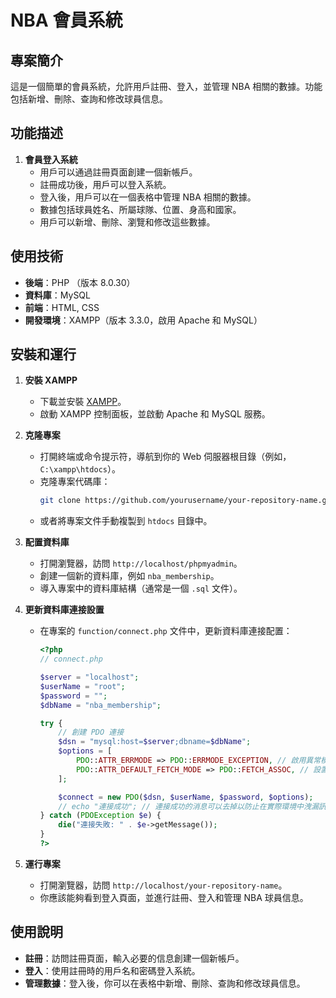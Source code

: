 # NBA 會員系統

## 專案簡介
這是一個簡單的會員系統，允許用戶註冊、登入，並管理 NBA 相關的數據。功能包括新增、刪除、查詢和修改球員信息。

## 功能描述
1. **會員登入系統**
   - 用戶可以通過註冊頁面創建一個新帳戶。
   - 註冊成功後，用戶可以登入系統。
   - 登入後，用戶可以在一個表格中管理 NBA 相關的數據。
   - 數據包括球員姓名、所屬球隊、位置、身高和國家。
   - 用戶可以新增、刪除、瀏覽和修改這些數據。

## 使用技術
- **後端**：PHP （版本 8.0.30）
- **資料庫**：MySQL 
- **前端**：HTML, CSS
- **開發環境**：XAMPP（版本 3.3.0，啟用 Apache 和 MySQL）

## 安裝和運行
1. **安裝 XAMPP**
   - 下載並安裝 [XAMPP](https://www.apachefriends.org/index.html)。
   - 啟動 XAMPP 控制面板，並啟動 Apache 和 MySQL 服務。

2. **克隆專案**
   - 打開終端或命令提示符，導航到你的 Web 伺服器根目錄（例如，`C:\xampp\htdocs`）。
   - 克隆專案代碼庫：
     ```sh
     git clone https://github.com/yourusername/your-repository-name.git
     ```
   - 或者將專案文件手動複製到 `htdocs` 目錄中。

3. **配置資料庫**
   - 打開瀏覽器，訪問 `http://localhost/phpmyadmin`。
   - 創建一個新的資料庫，例如 `nba_membership`。
   - 導入專案中的資料庫結構（通常是一個 `.sql` 文件）。

4. **更新資料庫連接設置**
   - 在專案的 `function/connect.php` 文件中，更新資料庫連接配置：
     ```php
     <?php
     // connect.php

     $server = "localhost";
     $userName = "root";
     $password = "";
     $dbName = "nba_membership";

     try {
         // 創建 PDO 連接
         $dsn = "mysql:host=$server;dbname=$dbName";
         $options = [
             PDO::ATTR_ERRMODE => PDO::ERRMODE_EXCEPTION, // 啟用異常模式
             PDO::ATTR_DEFAULT_FETCH_MODE => PDO::FETCH_ASSOC, // 設置默認的獲取模式
         ];

         $connect = new PDO($dsn, $userName, $password, $options);
         // echo "連接成功"; // 連接成功的消息可以去掉以防止在實際環境中洩漏訊息
     } catch (PDOException $e) {
         die("連接失敗: " . $e->getMessage());
     }
     ?>
     ```

5. **運行專案**
   - 打開瀏覽器，訪問 `http://localhost/your-repository-name`。
   - 你應該能夠看到登入頁面，並進行註冊、登入和管理 NBA 球員信息。

## 使用說明
- **註冊**：訪問註冊頁面，輸入必要的信息創建一個新帳戶。
- **登入**：使用註冊時的用戶名和密碼登入系統。
- **管理數據**：登入後，你可以在表格中新增、刪除、查詢和修改球員信息。
